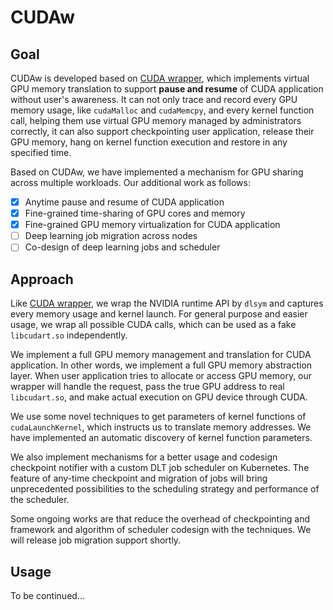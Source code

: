 # CUDAw

## Goal

CUDAw is developed based on [CUDA wrapper](https://github.com/yzs981130/cuda-wrapper), which implements virtual GPU memory translation to support **pause and resume** of CUDA application without user's awareness. It can not only trace and record every GPU memory usage, like `cudaMalloc` and `cudaMemcpy`, and every kernel function call, helping them use virtual GPU memory managed by administrators correctly, it can also support checkpointing user application, release their GPU memory, hang on kernel function execution and restore in any specified time. 

Based on CUDAw, we have implemented a mechanism for GPU sharing across multiple workloads. Our additional work as follows:

- [x] Anytime pause and resume of CUDA application
- [x] Fine-grained time-sharing of GPU cores and memory
- [x] Fine-grained GPU memory virtualization for CUDA application
- [ ] Deep learning job migration across nodes
- [ ] Co-design of deep learning jobs and scheduler

## Approach

Like [CUDA wrapper](https://github.com/yzs981130/cuda-wrapper), we wrap the NVIDIA runtime API by `dlsym` and captures every memory usage and kernel launch. For general purpose and easier usage, we wrap all possible CUDA calls, which can be used as a fake `libcudart.so`  independently. 

We implement a full GPU memory management and translation for CUDA application. In other words, we implement a full GPU memory abstraction layer. When user application tries to allocate or access GPU memory, our wrapper will handle the request, pass the true GPU address to real `libcudart.so`, and make actual execution on GPU device through CUDA.  

We use some novel techniques to get parameters of kernel functions of  `cudaLaunchKernel`, which instructs us to translate memory addresses. We have implemented an automatic discovery of kernel function parameters.

We also implement mechanisms for a better usage and codesign checkpoint notifier with a custom DLT job scheduler on Kubernetes. The feature of any-time checkpoint and migration of jobs will bring unprecedented possibilities to the scheduling strategy and performance of the scheduler.

Some ongoing works are that reduce the overhead of checkpointing and framework and algorithm of scheduler codesign with the techniques. We will release job migration support shortly.

## Usage

To be continued...

